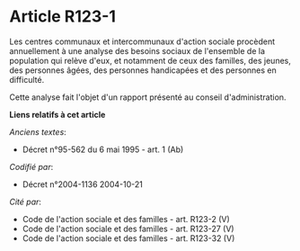 # Article R123-1

Les centres communaux et intercommunaux d'action sociale procèdent annuellement à une analyse des besoins sociaux de
l'ensemble de la population qui relève d'eux, et notamment de ceux des familles, des jeunes, des personnes âgées, des
personnes handicapées et des personnes en difficulté.

Cette analyse fait l'objet d'un rapport présenté au conseil d'administration.

**Liens relatifs à cet article**

_Anciens textes_:

  - Décret n°95-562 du 6 mai 1995 - art. 1 (Ab)

_Codifié par_:

  - Décret n°2004-1136 2004-10-21

_Cité par_:

  - Code de l'action sociale et des familles - art. R123-2 (V)
  - Code de l'action sociale et des familles - art. R123-27 (V)
  - Code de l'action sociale et des familles - art. R123-32 (V)

